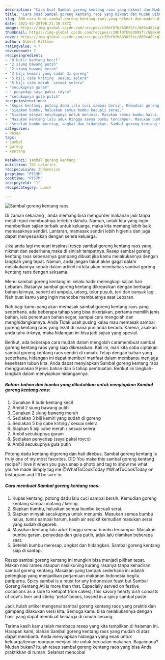 ```yaml
---
description: "Cara buat Sambal goreng kentang raos yang nikmat dan Mudah Dibuat"
title: "Cara buat Sambal goreng kentang raos yang nikmat dan Mudah Dibuat"
slug: 608-cara-buat-sambal-goreng-kentang-raos-yang-nikmat-dan-mudah-dibuat
date: 2021-03-28T08:21:36.587Z
image: https://img-global.cpcdn.com/recipes/c39bf0fb883095fc/680x482cq70/sambal-goreng-kentang-raos-foto-resep-utama.jpg
thumbnail: https://img-global.cpcdn.com/recipes/c39bf0fb883095fc/680x482cq70/sambal-goreng-kentang-raos-foto-resep-utama.jpg
cover: https://img-global.cpcdn.com/recipes/c39bf0fb883095fc/680x482cq70/sambal-goreng-kentang-raos-foto-resep-utama.jpg
author: Albert Pittman
ratingvalue: 4.7
reviewcount: 7
recipeingredient:
- "8 butir kentang kecil"
- "2 siung bawang putih"
- "2 siung bawang merah"
- "3 biji kemiri yang sudah di goreng"
- "5 biji cabe kriting  sesuai selera"
- "5 biji cabe merah  sesuai selera"
- "secukupnya garam"
- " penyedap saya pakai royco"
- "secukupnya gula putih"
recipeinstructions:
- "Kupas kentang, potong dadu lalu cuci sampai bersih. Kemudian goreng kentang sampai matang / kering."
- "Siapkan bumbu, haluskan semua bumbu kecuali serai."
- "Siapkan minyak secukupnya untuk menumis. Masukan semua bumbu halus, tumis sampai harum, kasih air sedikit kemudian masukan serai yang sudah di geprek."
- "Masukan kentang lalu aduk hingga semua bumbu tercampur. Masukan bumbu garam, penyedap dan gula putih, aduk lalu diamkan beberapa saat."
- "Setelah bumbu meresap, angkat dan hidangkan. Sambal goreng kentang siap di santap."
categories:
- Resep
tags:
- sambal
- goreng
- kentang

katakunci: sambal goreng kentang 
nutrition: 241 calories
recipecuisine: Indonesian
preptime: "PT19M"
cooktime: "PT57M"
recipeyield: "1"
recipecategory: Lunch

---
```



![Sambal goreng kentang raos](https://img-global.cpcdn.com/recipes/c39bf0fb883095fc/680x482cq70/sambal-goreng-kentang-raos-foto-resep-utama.jpg)

Di zaman  sekarang , anda memang bisa mengorder makanan jadi tanpa mesti repot membuatnya terlebih dahulu. Namun, untuk kita yang ingin memberikan sajian terbaik untuk keluarga, maka kita memang lebih baik memasaknya sendiri. Lantaran, memasak sendiri lebih higienis dan juga dapat menyesuaikan dengan selera keluarga.

Jika anda lagi mencari inspirasi resep sambal goreng kentang raos yang nikmat dan sederhana,maka di sinilah tempatnya. Resep sambal goreng kentang raos  sebenarnya gampang dibuat jika kamu melakukannya dengan langkah yang tepat. Namun, anda jangan takut akan gagal dalam melakukannya 
sebab dalam artikel ini kita akan membahas sambal goreng kentang raos dengan seksama.  

Menu sambal goreng kentang ini selalu hadir melengkapi sajian hari Lebaran. Biasanya sambal goreng kentang dikreasikan dengan berbagai bahan lainnya, seperti ati ampela, udang, telur puyuh, teri dan banyak lagi. Nah buat kamu yang ingin mencoba membuatnya saat Lebaran.

Nah bagi kamu yang akan memasak sambal goreng kentang raos yang sederhana, ada beberapa tahap yang bisa dikerjakan, pertama memilih jenis bahan, lalu penentuan bahan segar, sampai cara mengolah dan menghidangkannya. Anda Tidak usah pusing kalau mau memasak sambal goreng kentang raos yang lezat di mana pun anda berada. Karena, asalkan anda  tahu triknya, maka hidangan ini bisa jadi sajian yang spesial.

Berikut, ada beberapa cara mudah dalam mengolah caramembuat sambal goreng kentang raos yang siap dikreasikan. Kali ini, mari kita coba ciptakan sambal goreng kentang raos sendiri di rumah. Tetap dengan bahan yang sederhana, hidangan ini dapat memberi manfaat dalam membantu menjaga kesehatan tubuh kita. Anda dapat menyiapkan Sambal goreng kentang raos menggunakan 9 jenis bahan dan 5 tahap pembuatan. Berikut ini langkah-langkah dalam menyiapkan hidangannya.

<!--inarticleads1-->

##### Bahan-bahan dan bumbu yang dibutuhkan untuk menyiapkan Sambal goreng kentang raos:

1. Gunakan 8 butir kentang kecil
1. Ambil 2 siung bawang putih
1. Gunakan 2 siung bawang merah
1. Sediakan 3 biji kemiri yang sudah di goreng
1. Sediakan 5 biji cabe kriting / sesuai selera
1. Siapkan 5 biji cabe merah / sesuai selera
1. Ambil secukupnya garam
1. Sediakan  penyedap (saya pakai royco)
1. Ambil secukupnya gula putih


Potong dadu kentang digoreng dan hati direbus. Sambal goreng kentang is truly one of my most favorites. DID You make this sambal goreng kentang recipe? I love it when you guys snap a photo and tag to show me what you&#39;ve made Simply tag me @WhatToCookToday #WhatToCookToday on Instagram and I&#39;ll be sure to. 

<!--inarticleads2-->

##### Cara membuat Sambal goreng kentang raos:

1. Kupas kentang, potong dadu lalu cuci sampai bersih. Kemudian goreng kentang sampai matang / kering.
1. Siapkan bumbu, haluskan semua bumbu kecuali serai.
1. Siapkan minyak secukupnya untuk menumis. Masukan semua bumbu halus, tumis sampai harum, kasih air sedikit kemudian masukan serai yang sudah di geprek.
1. Masukan kentang lalu aduk hingga semua bumbu tercampur. Masukan bumbu garam, penyedap dan gula putih, aduk lalu diamkan beberapa saat.
1. Setelah bumbu meresap, angkat dan hidangkan. Sambal goreng kentang siap di santap.


Resep sambal goreng kentang ini mungkin bisa menjadi pilihan tepat. Makan nasi rames ataupun nasi kuning kurang rasanya tanpa kehadiran sambal goreng kentang. Masakan yang tampak sederhana ini adalah pelengkap yang menjadikan perjamuan makanan Indonesia begitu paripurna. Spicy sambal is a must for any Indonesian feast but Sambal Goreng Kentang Ati is more than that. Especially served on festive occasions as a side to ketupat (rice cakes), this savory hearty dish consists of cow&#39;s liver and stinky &#39;petai&#39; beans, tossed in a spicy sambal paste. 

Jadi, itulah artikel mengenai  sambal goreng kentang raos  yang praktis dan gampang dilakukan versi kita. Semoga kamu bisa melakukannya dengan hasil yang dapat membuat keluarga di rumah senang. 

Terima kasih kamu telah membaca resep yang kita tampilkan di halaman ini. Harapan kami, olahan  Sambal goreng kentang raos yang mudah di atas dapat membantu Anda menyiapkan hidangan yang enak untuk keluarga/teman maupun menjadi ide untuk berjualan makanan. Bagaimana? Mudah bukan? Itulah resep sambal goreng kentang raos yang bisa Anda praktikkan di rumah. Selamat mencoba!

